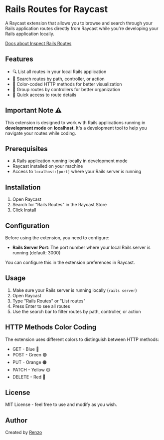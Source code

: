 # Rails Routes for Raycast

A Raycast extension that allows you to browse and search through your Rails application routes directly from Raycast while you're developing your Rails application locally.

[Docs about Inspect Rails Routes](https://guides.rubyonrails.org/routing.html#listing-existing-routes)

## Features

- 🔍 List all routes in your local Rails application
- 🎯 Search routes by path, controller, or action
- 🎨 Color-coded HTTP methods for better visualization
- 📱 Group routes by controllers for better organization
- 🚀 Quick access to route details

## Important Note ⚠️

This extension is designed to work with Rails applications running in **development mode** on **localhost**. It's a development tool to help you navigate your routes while coding.

## Prerequisites

- A Rails application running locally in development mode
- Raycast installed on your machine
- Access to `localhost:[port]` where your Rails server is running

## Installation

1. Open Raycast
2. Search for "Rails Routes" in the Raycast Store
3. Click Install

## Configuration

Before using the extension, you need to configure:

- **Rails Server Port**: The port number where your local Rails server is running (default: 3000)

You can configure this in the extension preferences in Raycast.

## Usage

1. Make sure your Rails server is running locally (`rails server`)
2. Open Raycast
3. Type "Rails Routes" or "List routes"
4. Press Enter to see all routes
5. Use the search bar to filter routes by path, controller, or action

## HTTP Methods Color Coding

The extension uses different colors to distinguish between HTTP methods:

- GET - Blue 🔵
- POST - Green 🟢
- PUT - Orange 🟠
- PATCH - Yellow 🟡
- DELETE - Red 🔴

## License

MIT License - feel free to use and modify as you wish.

## Author

Created by [Renzo](https://github.com/renzo4web)
